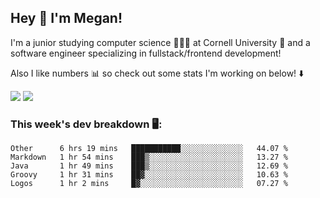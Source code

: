 ## Hey 👋 I'm Megan! 
I'm a junior studying computer science 👩🏻‍💻 at Cornell University 🐻 and a software engineer specializing in fullstack/frontend development!

Also I like numbers 📊 so check out some stats I'm working on below! ⬇️

<img src="https://github-readme-stats.meganyin13.vercel.app/api?username=meganyin13&show_icons=true&hide=stars&count_private=true" />

<img src="https://github-readme-stats.meganyin13.vercel.app/api/top-langs/?username=meganyin13&layout=compact&hide=Jupyter%20Notebook" />

### This week's dev breakdown 🖥:
<!--START_SECTION:waka-->
```text
Other      6 hrs 19 mins   ███████████░░░░░░░░░░░░░░   44.07 % 
Markdown   1 hr 54 mins    ███▒░░░░░░░░░░░░░░░░░░░░░   13.27 % 
Java       1 hr 49 mins    ███▒░░░░░░░░░░░░░░░░░░░░░   12.69 % 
Groovy     1 hr 31 mins    ██▓░░░░░░░░░░░░░░░░░░░░░░   10.63 % 
Logos      1 hr 2 mins     █▓░░░░░░░░░░░░░░░░░░░░░░░   07.27 % 
```
<!--END_SECTION:waka-->
